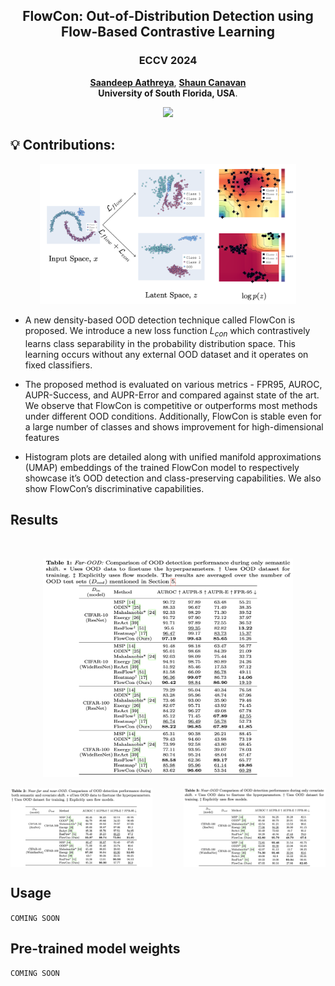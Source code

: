 <p align="center">

  <h2 align="center"><strong>FlowCon: Out-of-Distribution Detection using Flow-Based Contrastive Learning</strong></h2>

  <h3 align="center"><span style="font-size:1em;" color><strong>ECCV 2024</strong></span>
  </h3>

  <p align="center">
    <a href="https://saandeepa93.github.io/"><strong> Saandeep Aathreya</strong></a>,
    <a href="https://scanavan.github.io/"><strong> Shaun Canavan</strong></a>
    <br>
    <span style="font-size:1em; "><strong> University of South Florida, USA</strong>.</span>
    <br>
  </p>
</p>
<p align="center">
  <a href="https://arxiv.org/abs/2407.03489" target='_blank'>
    <img src="https://img.shields.io/badge/arXiv-Paper-greem.svg">
  </a> 
</p>


## :bulb: **Contributions**:

<p align="center">
  <img src="docs/static//images/contrib.png" width="410" />
</p>

<!-- ![main-method](docs/static//images/contrib.png) -->

- A new density-based OOD detection technique called FlowCon is proposed. We introduce a new loss function $L_{con}$ which contrastively learns class separability in the probability distribution space. This learning occurs without any external OOD dataset and it operates on fixed classifiers.

- The proposed method is evaluated on various metrics - FPR95, AUROC, AUPR-Success, and AUPR-Error and compared against state of the art. We observe that FlowCon is competitive or outperforms most methods under different OOD conditions. Additionally, FlowCon is stable even for a large number of classes and shows improvement for high-dimensional features

- Histogram plots are detailed along with unified manifold approximations (UMAP) embeddings of the trained FlowCon model to respectively showcase it’s OOD detection and class-preserving capabilities. We also show FlowCon’s discriminative capabilities.



## **Results**
<!-- 

### **FAR-OOD likelihood plots when $D_{in}=CIFAR10$ on ResNet-18 and WideResNet models**
<p align="center">
  <img src="docs/static/images/ll_cifar10.png" width="410" height="400" />
</p>

### **FAR-OOD likelihood plots when $D_{in}=CIFAR100$ on ResNet-18 and WideResNet models**
<p align="center">
  <img src="docs/static/images/ll_cifar100.png" width="410" height="400" />
</p>

## **FlowCon Comparison for Semantic and Covariate Shift**
 -->

</br>

<p align="center">
  <img src="docs/static/images/main_res.png" width="400" height="350"/>
</p>

<div style="display: flex; justify-content: space-between;">
  <img src="docs/static/images/far_near.png" alt="Image 1" style="width: 45%;"/>
  <img src="docs/static/images/near.png" alt="Image 2" style="width: 45%; "/>
</div>
<!-- <p align="center">
  <img src="docs/static/images/far_near.png" width="310" height="200"/>
</p>

<!-- <p align="center">
  <img src="docs/static/images/near.png" width="310" height="200"/>
</p> -->

<!-- ## **UMAP Embeddings for Semantic and Covariate Shift**
<p align="center">
  <img src="docs/static/images/umap.png" width="410" height="200"/>
</p>

<p align="center">
  <img src="docs/static/images/umap_cifar100.png" width="410" height="200"/>
</p> -->



## **Usage**
`COMING SOON`

## **Pre-trained model weights**

 `COMING SOON`

